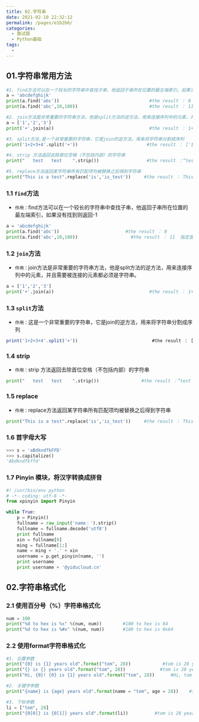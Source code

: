 ```yaml
---
title: 02.字符串
date: 2021-02-10 22:32:12
permalink: /pages/e1b2b6/
categories:
  - 面试题
  - Python基础
tags:
  - 
---
```

## 01.字符串常用方法

```python
#1. find方法可以在一个较长的字符串中查找子串，他返回子串所在位置的最左端索引，如果没有找到则返回-1
a = 'abcdefghijk'
print(a.find('abc'))                                  #the result ： 0
print(a.find('abc',10,100))                           #the result ： 11  指定查找的起始和结束查找位置

#2. join方法是非常重要的字符串方法，他是split方法的逆方法，用来连接序列中的元素，并且需要被连接的元素都必须是字符串。
a = ['1','2','3']
print('+'.join(a))                                    #the result ： 1+2+3

#3. split方法,是一个非常重要的字符串，它是join的逆方法，用来将字符串分割成序列
print('1+2+3+4'.split('+'))                          #the result ： ['1', '2', '3', '4']

#4. strip 方法返回去除首位空格（不包括内部）的字符串
print("   test   test    ".strip())                  #the result ：“test   test”

#5. replace方法返回某字符串所有匹配项均被替换之后得到字符串
print("This is a test".replace('is','is_test'))     #the result ： This_test is_test a test
```

### 1.1 `find`方法

- `作用：`find方法可以在一个较长的字符串中查找子串，他返回子串所在位置的最左端索引，如果没有找到则返回-1

```python
a = 'abcdefghijk'
print(a.find('abc'))                         #the result ： 0
print(a.find('abc',10,100))                    #the result ： 11  指定查找的起始和结束查找位置
```

### 1.2 `join`方法

- `作用：`join方法是非常重要的字符串方法，他是split方法的逆方法，用来连接序列中的元素，并且需要被连接的元素都必须是字符串。

```python
a = ['1','2','3']
print('+'.join(a))                                    #the result ： 1+2+3
```

### 1.3 `split`方法

- `作用：`这是一个非常重要的字符串，它是join的逆方法，用来将字符串分割成序列

```javascript
print('1+2+3+4'.split('+'))                            #the result ： ['1', '2', '3', '4']
```

### 1.4 strip

- `作用：`strip 方法返回去除首位空格（不包括内部）的字符串

```python
print("   test   test    ".strip())                #the result ：“test   test”
```

### 1.5 replace

- `作用：`replace方法返回某字符串所有匹配项均被替换之后得到字符串

```python
print("This is a test".replace('is','is_test'))     #the result ： This_test is_test a test
```

### 1.6 首字母大写

```python
>>> s = 'aBdkndfkFFD'
>>> s.capitalize()
'Abdkndfkffd'
```

### 1.7 Pinyin 模块，将汉字转换成拼音

```python
#! /usr/bin/env python
# -*- coding: utf-8 -*-
from xpinyin import Pinyin

while True:
    p = Pinyin()
    fullname = raw_input('name：').strip()
    fullname = fullname.decode('utf8')
    print fullname
    xin = fullname[0]
    ming = fullname[1:]
    name = ming + '.' + xin
    username = p.get_pinyin(name, '')
    print username
    print username + '@yiducloud.cn'
```

## 02.字符串格式化

### 2.1 使用百分号（%）字符串格式化

```python
num = 100
print("%d to hex is %x" %(num, num))        #100 to hex is 64
print("%d to hex is %#x" %(num, num))       #100 to hex is 0x64
```

### 2.2 使用format字符串格式化

```python
#1. 位置参数
print("{0} is {1} years old".format("tom", 28))            #tom is 28 years old
print("{} is {} years old".format("tom", 28))             #tom is 28 years old
print("Hi, {0}! {0} is {1} years old".format("tom", 28))      #Hi, tom! tom is 28 years old

#2. 关键字参数
print("{name} is {age} years old".format(name = "tom", age = 28))    #tom is 28 years old

#3. 下标参数
li = ["tom", 28]
print("{0[0]} is {0[1]} years old".format(li))          #tom is 28 years old
```